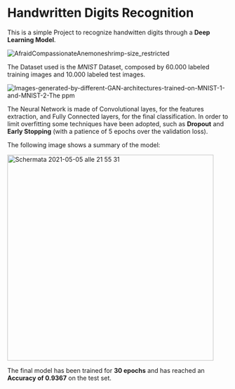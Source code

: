 # Handwritten Digits Recognition

This is a simple Project to recognize handwitten digits through a **Deep Learning Model**. 

![AfraidCompassionateAnemoneshrimp-size_restricted](https://user-images.githubusercontent.com/56433128/117266150-3cc61600-ae55-11eb-83d8-31b265bc6ce5.gif)

The Dataset used is the *MNIST* Dataset, composed by 60.000 labeled training images and 10.000 labeled test images.

![Images-generated-by-different-GAN-architectures-trained-on-MNIST-1-and-MNIST-2-The ppm](https://user-images.githubusercontent.com/56433128/117200445-cccf7580-adeb-11eb-97ab-01ebd94c1caf.png)

The Neural Network is made of Convolutional layes, for the features extraction, and Fully Connected layers, for the final classification. In order to limit overfitting some techniques have been adopted, such as **Dropout** and **Early Stopping** (with a patience of 5 epochs over the validation loss). 

The following image shows a summary of the model:

<img width="470" alt="Schermata 2021-05-05 alle 21 55 31" src="https://user-images.githubusercontent.com/56433128/117201202-a9f19100-adec-11eb-9f48-b8412a2ba1de.png">

The final model has been trained for **30 epochs** and has reached an **Accuracy of 0.9367** on the test set.
